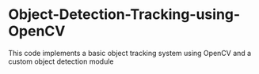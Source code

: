 # Object-Detection-Tracking-using-OpenCV
 This code implements a basic object tracking system using OpenCV and a custom object detection module
